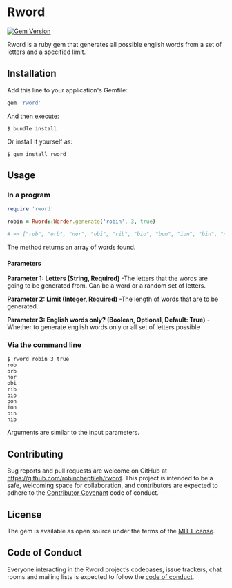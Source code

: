 # Rword

[![Gem Version](https://badge.fury.io/rb/rword.svg)](https://badge.fury.io/rb/rword)

Rword is a ruby gem that generates all possible english words from a set of letters and a specified limit. 

## Installation

Add this line to your application's Gemfile:

```ruby
gem 'rword'
```

And then execute:

    $ bundle install

Or install it yourself as:

    $ gem install rword

## Usage

### In  a program

```ruby
require 'rword'

robin = Rword::Worder.generate('robin', 3, true)

# => ["rob", "orb", "nor", "obi", "rib", "bio", "bon", "ion", "bin", "nib"]
```

The method returns an array of words found.

#### Parameters

**Parameter 1: Letters (String, Required)** -The letters that the words are going to be generated from. Can be a word or a random set of letters.

**Parameter 2: Limit (Integer, Required)** -The length of words that are to be generated.

**Parameter 3: English words only? (Boolean, Optional, Default: True)** -Whether to generate english words only or all set of letters possible

### Via the command line


    $ rword robin 3 true
    rob
    orb
    nor
    obi
    rib
    bio
    bon
    ion
    bin
    nib

Arguments are similar to the input parameters.

## Contributing

Bug reports and pull requests are welcome on GitHub at https://github.com/robincheptileh/rword. This project is intended to be a safe, welcoming space for collaboration, and contributors are expected to adhere to the [Contributor Covenant](http://contributor-covenant.org) code of conduct.

## License

The gem is available as open source under the terms of the [MIT License](http://opensource.org/licenses/MIT).

## Code of Conduct

Everyone interacting in the Rword project’s codebases, issue trackers, chat rooms and mailing lists is expected to follow the [code of conduct](https://github.com/robincheptileh/rword/blob/master/CODE_OF_CONDUCT.md).

